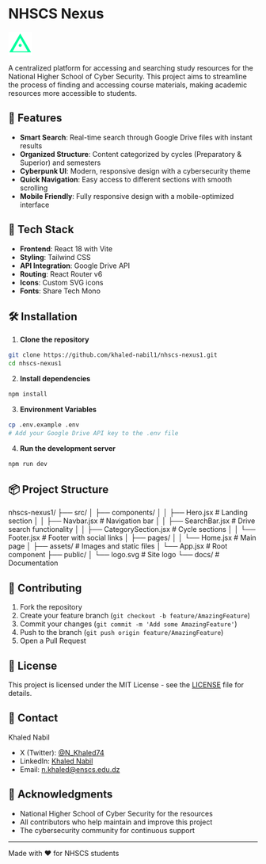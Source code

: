 # NHSCS Nexus

![NHSCS Nexus](public/logo.svg)

A centralized platform for accessing and searching study resources for the National Higher School of Cyber Security. This project aims to streamline the process of finding and accessing course materials, making academic resources more accessible to students.

## 🌟 Features

- **Smart Search**: Real-time search through Google Drive files with instant results
- **Organized Structure**: Content categorized by cycles (Preparatory & Superior) and semesters
- **Cyberpunk UI**: Modern, responsive design with a cybersecurity theme
- **Quick Navigation**: Easy access to different sections with smooth scrolling
- **Mobile Friendly**: Fully responsive design with a mobile-optimized interface

## 🚀 Tech Stack

- **Frontend**: React 18 with Vite
- **Styling**: Tailwind CSS
- **API Integration**: Google Drive API
- **Routing**: React Router v6
- **Icons**: Custom SVG icons
- **Fonts**: Share Tech Mono

## 🛠️ Installation

1. **Clone the repository**

```bash
git clone https://github.com/khaled-nabil1/nhscs-nexus1.git
cd nhscs-nexus1
```

2. **Install dependencies**

```bash
npm install
```

3. **Environment Variables**

```bash
cp .env.example .env
# Add your Google Drive API key to the .env file
```

4. **Run the development server**

```bash
npm run dev
```

## 📦 Project Structure

nhscs-nexus1/
├── src/
│ ├── components/
│ │ ├── Hero.jsx # Landing section
│ │ ├── Navbar.jsx # Navigation bar
│ │ ├── SearchBar.jsx # Drive search functionality
│ │ ├── CategorySection.jsx # Cycle sections
│ │ └── Footer.jsx # Footer with social links
│ ├── pages/
│ │ └── Home.jsx # Main page
│ ├── assets/ # Images and static files
│ └── App.jsx # Root component
├── public/
│ └── logo.svg # Site logo
└── docs/ # Documentation


## 🤝 Contributing

1. Fork the repository
2. Create your feature branch (`git checkout -b feature/AmazingFeature`)
3. Commit your changes (`git commit -m 'Add some AmazingFeature'`)
4. Push to the branch (`git push origin feature/AmazingFeature`)
5. Open a Pull Request

## 📝 License

This project is licensed under the MIT License - see the [LICENSE](LICENSE) file for details.

## 👤 Contact

Khaled Nabil
- X (Twitter): [@N_Khaled74](https://x.com/N_Khaled74)
- LinkedIn: [Khaled Nabil](https://www.linkedin.com/in/khaled-nabil-4894a8340/)
- Email: n.khaled@enscs.edu.dz

## 🙏 Acknowledgments

- National Higher School of Cyber Security for the resources
- All contributors who help maintain and improve this project
- The cybersecurity community for continuous support

---
Made with ❤️ for NHSCS students